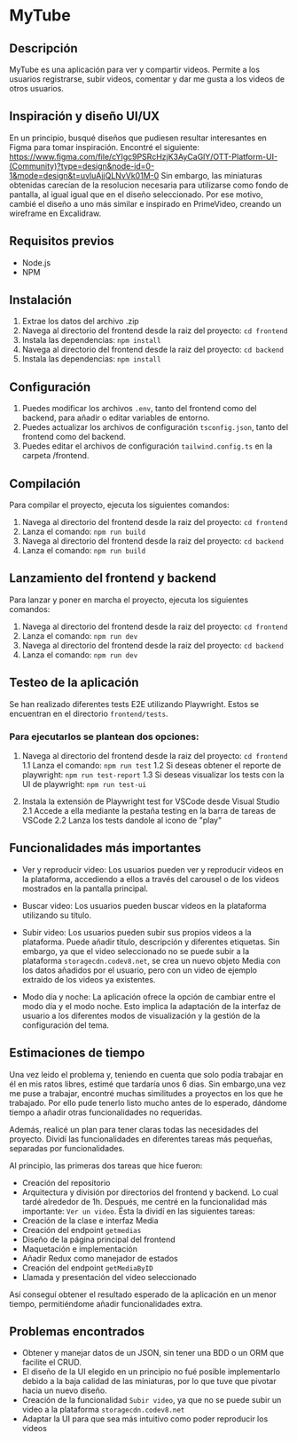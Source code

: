 # MyTube

## Descripción
MyTube es una aplicación para ver y compartir videos. Permite a los usuarios registrarse, subir videos, comentar y dar me gusta a los videos de otros usuarios.

## Inspiración y diseño UI/UX
En un principio, busqué diseños que pudiesen resultar interesantes en Figma para tomar inspiración.
Encontré el siguiente: https://www.figma.com/file/cYIgc9PSRcHzjK3AyCaGlY/OTT-Platform-UI-(Community)?type=design&node-id=0-1&mode=design&t=uvluAjjQLNvVk01M-0
Sin embargo, las miniaturas obtenidas carecían de la resolucion necesaria para utilizarse como fondo de pantalla, al igual igual que en el diseño seleccionado.
Por ese motivo, cambié el diseño a uno más similar e inspirado en PrimeVideo, creando un wireframe en Excalidraw.

## Requisitos previos
- Node.js
- NPM

## Instalación
1. Extrae los datos del archivo .zip
2. Navega al directorio del frontend desde la raiz del proyecto: `cd frontend`
3. Instala las dependencias: `npm install`
4. Navega al directorio del frontend desde la raiz del proyecto: `cd backend`
5. Instala las dependencias: `npm install`

## Configuración
1. Puedes modificar los archivos `.env`, tanto del frontend como del backend, para añadir o editar variables de entorno. 
2. Puedes actualizar los archivos de configuración  `tsconfig.json`, tanto del frontend como del backend.
3. Puedes editar el archivos de configuración  `tailwind.config.ts` en la carpeta /frontend.

## Compilación
Para compilar el proyecto, ejecuta los siguientes comandos:
1. Navega al directorio del frontend desde la raiz del proyecto: `cd frontend`
2. Lanza el comando: `npm run build`
3. Navega al directorio del frontend desde la raiz del proyecto: `cd backend`
4. Lanza el comando: `npm run build`

## Lanzamiento del frontend y backend
Para lanzar y poner en marcha el proyecto, ejecuta los siguientes comandos:
1. Navega al directorio del frontend desde la raiz del proyecto: `cd frontend`
2. Lanza el comando: `npm run dev`
3. Navega al directorio del frontend desde la raiz del proyecto: `cd backend`
4. Lanza el comando: `npm run dev`

## Testeo de la aplicación
Se han realizado diferentes tests E2E utilizando Playwright. Estos se encuentran en el directorio `frontend/tests`.
### Para ejecutarlos se plantean dos opciones:
1. Navega al directorio del frontend desde la raiz del proyecto: `cd frontend`
1.1 Lanza el comando: `npm run test`
1.2 Si deseas obtener el reporte de playwright: `npm run test-report`
1.3 Si deseas visualizar los tests con la UI de playwright: `npm run test-ui`

2. Instala la extensión de Playwright test for VSCode desde Visual Studio
2.1 Accede a ella mediante la pestaña testing en la barra de tareas de VSCode
2.2 Lanza los tests dandole al icono de "play"

## Funcionalidades más importantes
- Ver y reproducir video: Los usuarios pueden ver y reproducir videos en la plataforma, accediendo a ellos a través del carousel o de los videos mostrados en la pantalla principal.

- Buscar video: Los usuarios pueden buscar videos en la plataforma utilizando su título.

- Subir video: Los usuarios pueden subir sus propios videos a la plataforma. Puede añadir título, descripción y diferentes etiquetas. 
Sin embargo, ya que el video seleccionado no se puede subir a la plataforma `storagecdn.codev8.net`, se crea un nuevo objeto Media con los datos añadidos por el usuario, pero con un video de ejemplo extraido de los videos ya existentes.

- Modo día y noche: La aplicación ofrece la opción de cambiar entre el modo día y el modo noche. Esto implica la adaptación de la interfaz de usuario a los diferentes modos de visualización y la gestión de la configuración del tema.

## Estimaciones de tiempo
Una vez leido el problema y, teniendo en cuenta que solo podía trabajar en él en mis ratos libres, estimé que tardaría unos 6 dias.
Sin embargo,una vez me puse a trabajar, encontré muchas similitudes a proyectos en los que he trabajado. Por ello pude tenerlo listo mucho antes de lo esperado, dándome tiempo a añadir otras funcionalidades no requeridas.

Además, realicé un plan para tener claras todas las necesidades del proyecto.
Dividí las funcionalidades en diferentes tareas más pequeñas, separadas por funcionalidades.

Al principio, las primeras dos tareas que hice fueron:
- Creación del repositorio 
- Arquitectura y división por directorios del frontend y backend.
Lo cual tardé alrededor de 1h.
Después, me centré en la funcionalidad más importante: `Ver un video`.
Ésta la dividí en las siguientes tareas:
- Creación de la clase e interfaz Media
- Creación del endpoint `getmedias`
- Diseño de la página principal del frontend
- Maquetación e implementación
- Añadir Redux como manejador de estados
- Creación del endpoint `getMediaByID`
- Llamada y presentación del video seleccionado

Así conseguí obtener el resultado esperado de la aplicación en un menor tiempo, permitiéndome añadir funcionalidades extra.

## Problemas encontrados
- Obtener y manejar datos de un JSON, sin tener una BDD o un ORM que facilite el CRUD.
- El diseño de la UI elegido en un principio no fué posible implementarlo debido a la baja calidad de las miniaturas, por lo que tuve que pivotar hacia un nuevo diseño.
- Creación de la funcionalidad `Subir video`, ya que no se puede subir un video a la plataforma `storagecdn.codev8.net`
- Adaptar la UI para que sea más intuitivo como poder reproducir los videos
